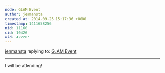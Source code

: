 ```yaml
---
node: GLAM Event
author: jenmansta
created_at: 2014-09-25 15:17:36 +0000
timestamp: 1411658256
nid: 11160
cid: 10426
uid: 422207
---
```




[jenmansta](../profile/jenmansta) replying to: [GLAM Event](../notes/yvv/09-18-2014/glam-event)

----
I will be attending!